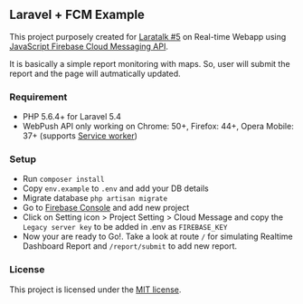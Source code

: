 ## Laravel + FCM Example

This project purposely created for [Laratalk #5](https://web.facebook.com/events/1813069609012345/) on Real-time Webapp using [JavaScript Firebase Cloud Messaging API](hhttps://firebase.google.com/docs/cloud-messaging/js/client).

It is basically a simple report monitoring with maps. So, user will submit the report and the page will autmatically updated.

### Requirement
- PHP 5.6.4+ for Laravel 5.4
- WebPush API only working on Chrome: 50+, Firefox: 44+, Opera Mobile: 37+ (supports [Service worker](https://developers.google.com/web/fundamentals/getting-started/primers/service-workers#you_need_https))

### Setup
- Run `composer install`
- Copy `env.example` to `.env` and add your DB details
- Migrate database `php artisan migrate`
- Go to [Firebase Console](https://console.firebase.google.com/?pli=1) and add new project
- Click on Setting icon > Project Setting > Cloud Message and copy the `Legacy server key` to be added in .env as `FIREBASE_KEY`
- Now your are ready to Go!. Take a look at route `/` for simulating Realtime Dashboard Report and `/report/submit` to add new report.

### License

This project is licensed under the [MIT license](http://opensource.org/licenses/MIT).
